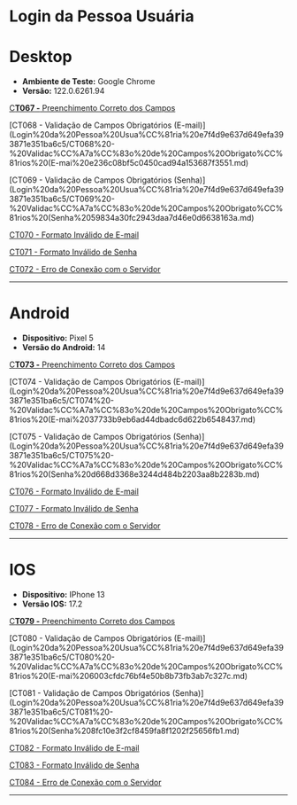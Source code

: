 # Login da Pessoa Usuária

# Desktop

- **Ambiente de Teste:** Google Chrome
- **Versão:** 122.0.6261.94

[C**T067 -** Preenchimento Correto dos Campos](Login%20da%20Pessoa%20Usua%CC%81ria%20e7f4d9e637d649efa393871e351ba6c5/CT067%20-%20Preenchimento%20Correto%20dos%20Campos%20756369d6fffb47569ad196609a930337.md)

[CT068 - Validação de Campos Obrigatórios (E-mail)](Login%20da%20Pessoa%20Usua%CC%81ria%20e7f4d9e637d649efa393871e351ba6c5/CT068%20-%20Validac%CC%A7a%CC%83o%20de%20Campos%20Obrigato%CC%81rios%20(E-mai%20e236c08bf5c0450cad94a153687f3551.md)

[CT069 - Validação de Campos Obrigatórios (Senha)](Login%20da%20Pessoa%20Usua%CC%81ria%20e7f4d9e637d649efa393871e351ba6c5/CT069%20-%20Validac%CC%A7a%CC%83o%20de%20Campos%20Obrigato%CC%81rios%20(Senha%2059834a30fc2943daa7d46e0d6638163a.md)

[CT070 - Formato Inválido de E-mail](Login%20da%20Pessoa%20Usua%CC%81ria%20e7f4d9e637d649efa393871e351ba6c5/CT070%20-%20Formato%20Inva%CC%81lido%20de%20E-mail%20effc67293414490e9afef684d7c12b61.md)

[CT071 - Formato Inválido de Senha](Login%20da%20Pessoa%20Usua%CC%81ria%20e7f4d9e637d649efa393871e351ba6c5/CT071%20-%20Formato%20Inva%CC%81lido%20de%20Senha%201ad753a0fd1e4afabaeead78ff62163c.md)

[CT072 - Erro de Conexão com o Servidor](Login%20da%20Pessoa%20Usua%CC%81ria%20e7f4d9e637d649efa393871e351ba6c5/CT072%20-%20Erro%20de%20Conexa%CC%83o%20com%20o%20Servidor%20161292833649442aabc599d3f3452133.md)

---

# Android

- **Dispositivo:** Pixel 5
- **Versão do Android:** 14

[C**T073 -** Preenchimento Correto dos Campos](Login%20da%20Pessoa%20Usua%CC%81ria%20e7f4d9e637d649efa393871e351ba6c5/CT073%20-%20Preenchimento%20Correto%20dos%20Campos%20bd8ec6d836624789aa3e275f5ad79434.md)

[CT074 - Validação de Campos Obrigatórios (E-mail)](Login%20da%20Pessoa%20Usua%CC%81ria%20e7f4d9e637d649efa393871e351ba6c5/CT074%20-%20Validac%CC%A7a%CC%83o%20de%20Campos%20Obrigato%CC%81rios%20(E-mai%2037733b9eb6ad44dbadc6d622b6548437.md)

[CT075 - Validação de Campos Obrigatórios (Senha)](Login%20da%20Pessoa%20Usua%CC%81ria%20e7f4d9e637d649efa393871e351ba6c5/CT075%20-%20Validac%CC%A7a%CC%83o%20de%20Campos%20Obrigato%CC%81rios%20(Senha%20d668d3368e3244d484b2203aa8b2283b.md)

[CT076 - Formato Inválido de E-mail](Login%20da%20Pessoa%20Usua%CC%81ria%20e7f4d9e637d649efa393871e351ba6c5/CT076%20-%20Formato%20Inva%CC%81lido%20de%20E-mail%20092d3258de84451d9041fc6c81f3d0da.md)

[CT077 - Formato Inválido de Senha](Login%20da%20Pessoa%20Usua%CC%81ria%20e7f4d9e637d649efa393871e351ba6c5/CT077%20-%20Formato%20Inva%CC%81lido%20de%20Senha%20630ffa3594d8428593808a0e92881a9f.md)

[CT078 - Erro de Conexão com o Servidor](Login%20da%20Pessoa%20Usua%CC%81ria%20e7f4d9e637d649efa393871e351ba6c5/CT078%20-%20Erro%20de%20Conexa%CC%83o%20com%20o%20Servidor%205a2a4aa46c704b9cba476fa8b7dde875.md)

---

# IOS

- **Dispositivo:** IPhone 13
- **Versão IOS:** 17.2

[C**T079 -** Preenchimento Correto dos Campos](Login%20da%20Pessoa%20Usua%CC%81ria%20e7f4d9e637d649efa393871e351ba6c5/CT079%20-%20Preenchimento%20Correto%20dos%20Campos%204e9ae0702d1d4afc832a15d9b550183b.md)

[CT080 - Validação de Campos Obrigatórios (E-mail)](Login%20da%20Pessoa%20Usua%CC%81ria%20e7f4d9e637d649efa393871e351ba6c5/CT080%20-%20Validac%CC%A7a%CC%83o%20de%20Campos%20Obrigato%CC%81rios%20(E-mai%206003cfdc76bf4e50b8b73fb3ab7c327c.md)

[CT081 - Validação de Campos Obrigatórios (Senha)](Login%20da%20Pessoa%20Usua%CC%81ria%20e7f4d9e637d649efa393871e351ba6c5/CT081%20-%20Validac%CC%A7a%CC%83o%20de%20Campos%20Obrigato%CC%81rios%20(Senha%208fc10e3f2cf8459fa8f1202f25656fb1.md)

[CT082 - Formato Inválido de E-mail](Login%20da%20Pessoa%20Usua%CC%81ria%20e7f4d9e637d649efa393871e351ba6c5/CT082%20-%20Formato%20Inva%CC%81lido%20de%20E-mail%20cc357903c385450091ae747cec4e6475.md)

[CT083 - Formato Inválido de Senha](Login%20da%20Pessoa%20Usua%CC%81ria%20e7f4d9e637d649efa393871e351ba6c5/CT083%20-%20Formato%20Inva%CC%81lido%20de%20Senha%20e2ebfad061d047f187a85cbef08dcf90.md)

[CT084 - Erro de Conexão com o Servidor](Login%20da%20Pessoa%20Usua%CC%81ria%20e7f4d9e637d649efa393871e351ba6c5/CT084%20-%20Erro%20de%20Conexa%CC%83o%20com%20o%20Servidor%20ff8a953f9efc41aaae65f62862b6c8ff.md)

---